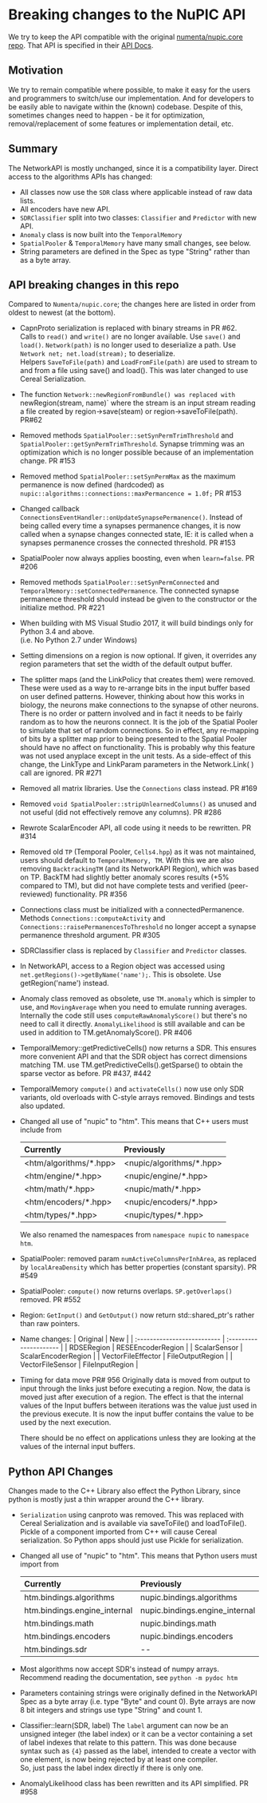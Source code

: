 # Breaking changes to the NuPIC API

We try to keep the API compatible with the original [numenta/nupic.core repo](https://github.com/numenta/nupic.core). 
That API is specified in their [API Docs](http://nupic.docs.numenta.org/prerelease/api/index.html).

## Motivation

We try to remain compatible where possible, to make it easy for the users and programmers to switch/use 
our implementation. And for developers to be easily able to navigate within the (known) codebase. 
Despite of this, sometimes changes need to happen - be it for optimization, removal/replacement of some 
features or implementation detail, etc.

## Summary

The NetworkAPI is mostly unchanged, since it is a compatibility layer.
Direct access to the algorithms APIs has changed:
* All classes now use the `SDR` class where applicable instead of raw data lists.
* All encoders have new API.
* `SDRClassifier` split into two classes: `Classifier` and `Predictor` with new API.
* `Anomaly` class is now built into the `TemporalMemory`
* `SpatialPooler` & `TemporalMemory` have many small changes, see below.
* String parameters are defined in the Spec as type "String" rather than as a byte array.

## API breaking changes in this repo

Compared to `Numenta/nupic.core`; the changes here are listed in order from oldest to newest (at the bottom). 

* CapnProto serialization is replaced with binary streams in PR #62.  
Calls to `read()` and `write()` are no longer available. Use `save()` and `load()`. 
`Network(path)` is no longer used to deserialize a path. Use `Network net; net.load(stream);` to deserialize.  
Helpers `SaveToFile(path)` and `LoadFromFile(path)` are used to stream to and from a file using save() 
and load().  This was later changed to use Cereal Serialization.

* The function `Network::newRegionFromBundle() was replaced with `newRegion(stream, name)` where the stream 
is an input stream reading a file created by region->save(steam)  or region->saveToFile(path).  PR#62

* Removed methods `SpatialPooler::setSynPermTrimThreshold` and  `SpatialPooler::getSynPermTrimThreshold`.
Synapse trimming was an optimization which is no longer possible because of an implementation change. PR #153

* Removed method `SpatialPooler::setSynPermMax` as the maximum permanence is now defined (hardcoded) as
`nupic::algorithms::connections::maxPermancence = 1.0f;` PR #153

* Changed callback `ConnectionsEventHandler::onUpdateSynapsePermanence()`.  Instead of being called
every time a synapses permanence changes, it is now called when a synapse changes connected state,
IE: it is called when a synapses permanence crosses the connected threshold. PR #153

* SpatialPooler now always applies boosting, even when `learn=false`. PR #206

* Removed methods `SpatialPooler::setSynPermConnected` and `TemporalMemory::setConnectedPermanence`. 
  The connected synapse permanence threshold should instead be given to the constructor or the initialize method. PR #221

* When building with MS Visual Studio 2017, it will build bindings only for Python 3.4 and above.  
  (i.e. No Python 2.7 under Windows)

* Setting dimensions on a region is now optional.  If given, it overrides any region parameters that set 
  the width of the default output buffer.

* The splitter maps (and the LinkPolicy that creates them) were removed.  These were used as a way to 
re-arrange bits in the input buffer based on user defined patterns. However, thinking about how this 
works in biology, the neurons make connections to the synapse of other neurons. There is no order or 
pattern involved and in fact it needs to be fairly random as to how the neurons connect. It is the 
job of the Spatial Pooler to simulate that set of random connections. So in effect, any re-mapping 
of bits by a splitter map prior to being presented to the Spatial Pooler should have no affect on 
functionality. This is probably why this feature was not used anyplace except in the unit tests.
As a side-effect of this change, the LinkType and LinkParam parameters in the Network.Link( ) call 
are ignored.  PR #271

* Removed all matrix libraries.  Use the `Connections` class instead.  PR #169

* Removed `void SpatialPooler::stripUnlearnedColumns()` as unused and not useful (did not effectively remove any columns). PR #286 

* Rewrote ScalarEncoder API, all code using it needs to be rewritten. PR #314

* Removed old `TP` (Temporal Pooler, `Cells4.hpp`) as it was not maintained, users should default to `TemporalMemory, TM`. 
  With this we are also removing `BacktrackingTM` (and its NetworkAPI Region), which was based on TP. BackTM had slightly better
  anomaly scores results (+5% compared to TM), but did not have complete tests and verified (peer-reviewed) functionality. PR #356

* Connections class must be initialized with a connectedPermanence.  Methods
`Connections::computeActivity` and `Connections::raisePermanencesToThreshold` no
longer accept a synapse permanence threshold argument. PR #305

* SDRClassifier class is replaced by `Classifier` and `Predictor` classes.

* In NetworkAPI, access to a Region object was accessed using `net.getRegions()->getByName('name');`. 
This is obsolete. Use getRegion('name') instead. 

* Anomaly class removed as obsolete, use `TM.anomaly` which is simpler to use, and `MovingAverage` when you need to emulate 
  running averages. Internally the code still uses `computeRawAnomalyScore()` but there's no need to call it directly. `AnomalyLikelihood` 
  is still available and can be used in addition to TM.getAnomalyScore(). PR #406 

* TemporalMemory::getPredictiveCells() now returns a SDR. This ensures more convenient API and that the SDR object has correct
  dimensions matching TM. use TM.getPredictiveCells().getSparse() to obtain the sparse vector as before. PR #437, #442 

* TemporalMemory `compute()` and `activateCells()` now use only SDR variants,
  old overloads with C-style arrays removed. Bindings and tests also updated.

* Changed all use of "nupic" to "htm".   This means that C++ users must include from

  | Currently                    | Previously                     |
  | :--------------------------- | :----------------------------  |
  | <htm/algorithms/*.hpp>       | <nupic/algorithms/*.hpp>       |
  | <htm/engine/*.hpp>           | <nupic/engine/*.hpp>           |
  | <htm/math/*.hpp>             | <nupic/math/*.hpp>             |
  | <htm/encoders/*.hpp>         | <nupic/encoders/*.hpp>         |
  | <htm/types/*.hpp>            | <nupic/types/*.hpp>            |

    We also renamed the namespaces from `namespace nupic` to `namespace htm`.

* SpatialPooler: removed param `numActiveColumnsPerInhArea`, as replaced by `localAreaDensity` which has better properties
  (constant sparsity). PR #549

* SpatialPooler: `compute()` now returns overlaps. `SP.getOverlaps()` removed. PR #552

* Region:  `GetInput()` and `GetOutput()` now return std::shared_ptr's rather than raw pointers.

* Name changes: 
  | Original                    | New                     |
  | :-------------------------- | :---------------------  |
  | RDSERegion                  | RESEEncoderRegion       |
  | ScalarSensor                | ScalarEncoderRegion     |
  | VectorFileEffector          | FileOutputRegion        |
  | VectorFileSensor            | FileInputRegion         |

* Timing for data move  PR# 956
  Originally data is moved from output to input through the links just before executing a region.
  Now, the data is moved just after execution of a region. The effect is that the internal values 
  of the Input buffers between iterations was the value just used in the previous execute.  It is 
  now the input buffer contains the value to be used by the next execution.
  
  There should be no effect on applications unless they are looking at the values of the internal
  input buffers.

## Python API Changes

Changes made to the C++ Library also effect the Python Library, since python is
mostly just a thin wrapper around the C++ library.

- `Serialization` using canproto was removed. This was replaced with Cereal Serialization and is available via saveToFile() and loadToFile().  Pickle of a component imported from C++ will cause Cereal serialization.  So Python apps should just use Pickle for serialization.

- Changed all use of "nupic" to "htm".  This means that Python users must import from

  | Currently                    | Previously                     |
  | :--------------------------- | :----------------------------  |
  | htm.bindings.algorithms      | nupic.bindings.algorithms      |
  | htm.bindings.engine_internal | nupic.bindings.engine_internal |
  | htm.bindings.math            | nupic.bindings.math            |
  | htm.bindings.encoders        | nupic.bindings.encoders        |
  | htm.bindings.sdr             |  --                            |

- Most algorithms now accept SDR's instead of numpy arrays.
  Recommend reading the documentation, see `python -m pydoc htm`

- Parameters containing strings were originally defined in the NetworkAPI Spec as a byte array (i.e. type "Byte" and count 0).  Byte arrays are now 8 bit integers and strings use type "String" and count 1.

- Classifier::learn(SDR, label)
  The `label` argument can now be an unsigned integer (the label index) or it can be a vector containing a set of label indexes that relate to this pattern.
  This was done because syntax such as `{4}` passed as the label, intended to create a vector with one element, is now being rejected by at least one compiler.  
  So, just pass the label index directly if there is only one. 

- AnomalyLikelihood class has been rewritten and its API simplified. PR #958
